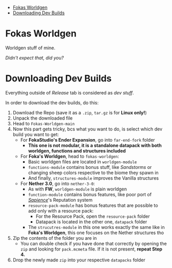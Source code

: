 - [Fokas Worldgen](#fokas-worldgen)
- [Downloading Dev Builds](#downloading-dev-builds)
# Fokas Worldgen
Worldgen stuff of mine.

*Didn't expect that, did you?*

# Downloading Dev Builds
Everything outside of *Release* tab is considered as _dev stuff_.

In order to download the dev builds, do this:

1. Download the Repo (save it as a `.zip`, `tar.gz` is for **Linux only!**)
2. Unpack the downloaded file
3. Head to `Fokas-Worldgen-main`
4. Now this part gets tricky, bcs what you want to do, is select which dev build you want to get:
    - For **FokaStudio's Ender Expansion**, go into `far-end-fork` folder
        - **This one is not modular, it is a standalone datapack with both worldgen, functions and structures included** 
    - For **Foka's Worldgen**, head to `fokas-worldgen`:
      - Basic worldgen files are located in `worldgen-module`
      - `functions-module` contains bonus stuff, like *Sandstorms* or changing sheep colors respective to the biome they spawn in
      - And finally, `structures-module` improves the Vanilla structures
    - For **Nether 3.0**, go into  `nether-3-0`:
      - As with **FW**, `worldgen-module` is plain worldgen
      - `function-module` contains bonus features, like poor port of [*Sapience*](https://www.curseforge.com/minecraft/mc-mods/sapience)'s Reputation system
      - `resource-pack-module` has bonus features that are possible to add only with a resource pack:
        - For the Resource Pack, open the `resource-pack` folder
        - Datapack is located in the other one, `datapack` folder
      - The `strucutres-module` in this one works exactly the same like in **Foka's Worldgen**, this one focuses on the Nether structures tho
5. Zip the contents of the folder you are in
    - You can double check if you have done that correctly by opening the `zip` and looking for `pack.mcmeta` file. If it is not present, **repeat Step 4.**
6. Drop the newly made `zip` into your respective `datapacks` folder 

